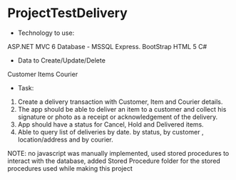 # ProjectTestDelivery

* Technology to use:

ASP.NET MVC 6
Database - MSSQL Express.
BootStrap
HTML 5
C#

* Data to Create/Update/Delete

Customer
Items
Courier

* Task:

1. Create  a delivery transaction with Customer, Item and Courier details.
2. The app should be able to deliver an item to a customer and collect his signature or photo as a receipt or acknowledgement of the delivery.
3. App should have a status for Cancel, Hold and Delivered items.
4. Able to query list of deliveries by date. by status, by customer , location/address and by courier.

NOTE:
no javascript was manually implemented, 
used stored procedures to interact with the database, 
added Stored Procedure folder for the stored procedures used while making this project
